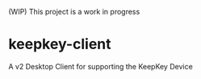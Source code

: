 (WIP) This project is a work in progress

# keepkey-client
A v2 Desktop Client for supporting the KeepKey Device
